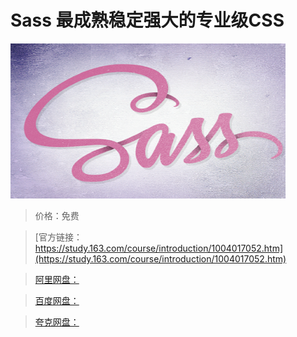# Sass 最成熟稳定强大的专业级CSS

![img](../../../assets/study163/free/8528B35DFF6372FD6BBEB273B2EA2C14.jpg)

> 价格：免费

> [官方链接：https://study.163.com/course/introduction/1004017052.htm](https://study.163.com/course/introduction/1004017052.htm)

> [阿里网盘：]()

> [百度网盘：]()

> [夸克网盘：]()
